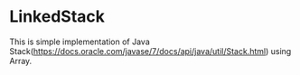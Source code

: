 # LinkedStack
This is simple implementation of Java Stack(https://docs.oracle.com/javase/7/docs/api/java/util/Stack.html) using Array.
